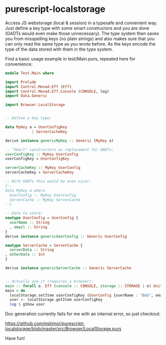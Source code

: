 # purescript-localstorage

Access JS webstorage (local &amp; session) in a typesafe and convenient way.
Just define a key type with some smart constructors and you are done
(GADTs would even make those unnecessary).
The type system then saves you from misspelling keys (no plain strings)
and also makes sure that you can only read the same type as you wrote before.
As the keys encode the type of the data stored with them in the type system.

Find a basic usage example in test/Main.purs, repeated here for convenience:

```purescript
module Test.Main where

import Prelude
import Control.Monad.Eff (Eff)
import Control.Monad.Eff.Console (CONSOLE, log)
import Data.Generic

import Browser.LocalStorage


-- Define a key type:

data MyKey a = UserConfigKey
            | ServerCacheKey

derive instance genericMyKey :: Generic (MyKey a)

-- "Smart" constructors as replacement for GADTs:
userConfigKey :: MyKey UserConfig
userConfigKey = UserConfigKey

serverCacheKey :: MyKey UserConfig
serverCacheKey = ServerCacheKey

-- With GADTs this would be even nicer:
{--
data MyKey a where
  UserConfig :: MyKey UserConfig
  ServerCache :: MyKey ServerCache
--}

-- Data to store:
newtype UserConfig = UserConfig {
  userName :: String
  , email :: String
}
derive instance genericUserConfig :: Generic UserConfig

newtype ServerCache = ServerCache {
  serverData :: String
, otherData :: Int
}

derive instance genericServerCache :: Generic ServerCache


-- Actually use it (requires a browser):
main :: forall e. Eff (console :: CONSOLE, storage :: STORAGE | e) Unit
main = do
  localStorage.setItem userConfigKey (UserConfig {userName : "Bob", email : "bob@bob.com"})
  user <- localStorage.getItem userConfigKey
  log $ gShow user

```

Doc generation currently fails for me with an internal error, so just checkout:

https://github.com/eskimor/purescript-localstorage/blob/master/src/Browser/LocalStorage.purs

Have fun!
